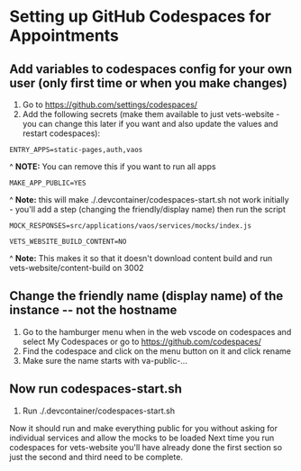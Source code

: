 # Setting up GitHub Codespaces for Appointments

## Add variables to codespaces config for your own user (only first time or when you make changes)
1. Go to https://github.com/settings/codespaces/
2. Add the following secrets (make them available to just vets-website - you can change this later if you want and also update the values and restart codespaces):

```
ENTRY_APPS=static-pages,auth,vaos
```
^ **NOTE:** You can remove this if you want to run all apps

```
MAKE_APP_PUBLIC=YES
```
^ **Note:** this will make ./.devcontainer/codespaces-start.sh not work initially - you'll add a step (changing the friendly/display name) then run the script

```
MOCK_RESPONSES=src/applications/vaos/services/mocks/index.js
```

```
VETS_WEBSITE_BUILD_CONTENT=NO
```
^ **Note:** This makes it so that it doesn't download content build and run vets-website/content-build on 3002


## Change the friendly name (display name) of the instance -- not the hostname
1. Go to the hamburger menu when in the web vscode on codespaces and select My Codespaces or go to https://github.com/codespaces/
2. Find the codespace and click on the menu button on it and click rename
3. Make sure the name starts with va-public-...

## Now run codespaces-start.sh
1. Run ./.devcontainer/codespaces-start.sh

Now it should run and make everything public for you without asking for individual services and allow the mocks to be loaded
Next time you run codespaces for vets-website you'll have already done the first section so just the second and third need to be complete.
